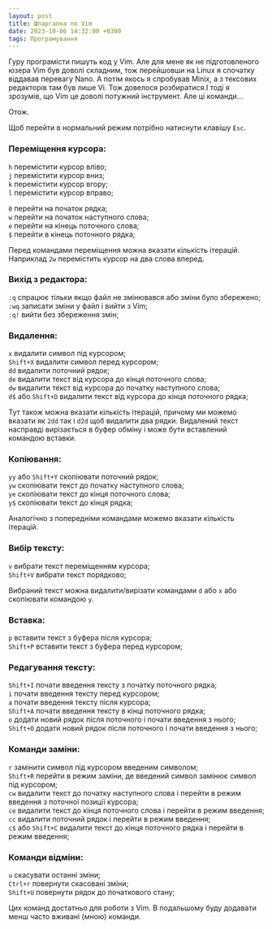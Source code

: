 ```yaml
---
layout: post
title: Шпаргалка по Vim
date: 2023-10-06 14:32:00 +0300
tags: Програмування
---
```

Гуру програмісти пишуть код у Vim. Але для мене як не підготовленого юзера Vim був доволі складним, тож перейшовши на Linux я спочатку віддавав перевагу Nano. А потім якось я спробував Minix, а з тексових редакторів там був лише Vi. Тож довелося розбиратися.І тоді я зрозумів, що Vim це доволі потужний інструмент. Але ці команди...<!--more-->

Отож.

Щоб перейти в нормальний режим потрібно натиснути клавішу `Esc`.

### Переміщення курсора:

`h` перемістити курсор вліво;  
`j` перемістити курсор вниз;  
`k` перемістити курсор вгору;  
`l` перемістити курсор вправо;  

`0` перейти на початок рядка;  
`w` перейти на початок наступного слова;  
`e` перейти на кінець поточного слова;  
`$` перейти в кінець поточного рядка;  

Перед командами переміщення можна вказати кількість ітерацій. Наприклад `2w` перемістить курсор на два слова вперед.

### Вихід з редактора:

`:q` спрацює тільки якщо файл не змінювався або зміни було збережено;  
`:wq` записати зміни у файл і вийти з Vim;  
`:q!` вийти без збереження змін;  

### Видалення:

`x` видалити символ під курсором;  
`Shift+X` видалити символ перед курсором;  
`dd` видалити поточний рядок;  
`de` видалити текст від курсора до кінця поточного слова;  
`dw` видалити текст від курсора до початку наступного слова;  
`d$` або `Shift+D` видалити текст від курсора до кінця поточного рядка;  

Тут також можна вказати кількість ітерацій, причому ми можемо вказати як `2dd` так і `d2d` щоб видалити два рядки. Видалений текст насправді вирізається в буфер обміну і може бути вставлений командою вставки.

### Копіювання:

`yy` або `Shift+Y` скопіювати поточний рядок;  
`yw` скопіювати текст до початку наступного слова;  
`ye` скопіювати текст до кінця поточного слова;  
`y$` скопіювати текст до кінця рядка;  

Аналогічно з попередніми командами можемо вказати кількість ітерацій.

### Вибір тексту:

`v` вибрати текст переміщенням курсора;  
`Shift+V` вибрати текст порядково;  

Вибраний текст можна видалити/вирізати командами `d` або `x` або скопіювати командою `y`.

### Вставка:

`p` вставити текст з буфера після курсора;  
`Shift+P` вставити текст з буфера перед курсором;  


### Редагування тексту:

`Shift+I` почати введення тексту з початку поточного рядка;  
`i` почати введення тексту перед курсором;  
`a` почати введення тексту після курсора;  
`Shift+A` почати введення тексту в кінці поточного рядка;  
`o` додати новий рядок після поточного і почати введення з нього;  
`Shift+O` додати новий рядок після поточного і почати введення з нього;  


### Команди заміни:

`r` замінити символ під курсором введеним символом;  
`Shift+R` перейти в режим заміни, де введений символ замінює символ під курсором;  
`cw` видалити текст до початку наступного слова і перейти в режим введення з поточної позиції курсора;  
`ce` видалити текст до кінця поточного слова і перейти в режим введення;  
`сс` видалити поточний рядок і перейти в режим введення;  
`c$` або `Shift+C` видалити текст до кінця поточного рядка і перейти в режим введення;  

### Команди відміни:

`u` скасувати останні зміни;  
`Ctrl+r` повернути скасовані зміни;  
`Shift+U` повернути рядок до початкового стану;  


Цих команд достатньо для роботи з Vim. В подальшому буду додавати менш часто вживані (мною) команди.
